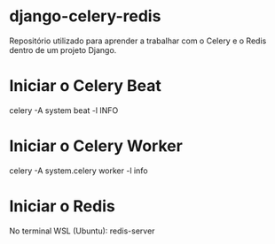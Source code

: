 # django-celery-redis

Repositório utilizado para aprender a trabalhar com o Celery e o Redis dentro de um projeto Django.

# Iniciar o Celery Beat

celery -A system beat -l INFO

# Iniciar o Celery Worker

celery -A system.celery worker -l info

# Iniciar o Redis

No terminal WSL (Ubuntu): redis-server
